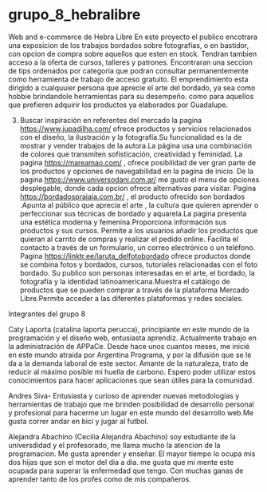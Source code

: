 # grupo_8_hebralibre
Web and e-commerce de Hebra Libre
En este proyecto el publico encotrara una exposicion de los trabajos bordados sobre fotografias, o en bastidor, con opcion de compra sobre aquellos que esten en stock. Tendran tambien acceso a la oferta de cursos, talleres y patrones. Encontraran una seccion de tips ordenados por categoria que podran consultar permanentemente como herramienta de trabajo de acceso gratuito. El emprendimiento esta dirigido a cualquuier persona que aprecie el arte del bordado, ya sea como hobbie brindandole herramientas para su desempeño. como para aquellos que prefieren adquirir los productos ya elaborados por Guadalupe.

3. Buscar inspiración en referentes del mercado
la pagina https://www.jupadilha.com/ ofrece productos y servicios relacionados con el diseño, la ilustración y la fotografía.Su funcionalidad  es la de mostrar y vender trabajos de la autora.La página usa una combinación de colores que transmiten sofisticación, creatividad y feminidad.
La pagina https://mareamao.com/ , ofrece posibilidad de ver gran parte de los productos y opciones de navegabilidad en la pagina de inicio.
De la pagina https://www.universodani.com.ar/ me gusto el menu de opciones desplegable, donde cada opcion ofrece alternativas para visitar.
Pagina https://bordadospraiaia.com.br/ , el producto ofrecido son bordados .Apunta al público que aprecia el arte , la cultura que quieren aprender o perfeccionar sus técnicas de bordado y aquarela.La pagina presenta una estética moderna y femenina.Proporciona información sus productos y sus cursos.
Permite a los usuarios añadir los productos que quieran al carrito de compras y realizar el pedido online.
Facilita el contacto a través de un formulario, un correo electrónico o un teléfono.
Pagina https://linktr.ee/laruta_delfotobordado ofrece productos donde se combina fotos y bordados, cursos, tutoriales relacionadas con el foto bordado. Su publico son personas interesadas en el arte, el bordado, la fotografía y la identidad latinoamericana.Muestra el catálogo de productos que se pueden comprar a través de la plataforma Mercado Libre.Permite acceder a las diferentes plataformas y redes sociales.

Integrantes del grupo 8

Caty Laporta (catalina laporta perucca), principiante en este mundo de la programación y el diseño web, entusiasta aprendiz. Actualmente trabajo en la administración de APPaCe. Desde hace unos cuantos meses, me inicié en este mundo atraida por Argentina Programa, y por la difusión que se le da a la demanda laboral de este sector. Amante de la naturaleza, trato de reducir al máximo posible mi huella de carbono. Espero poder utilizar estos conocimientos para hacer aplicaciones que sean útiles para la comunidad.

Andres Siva- Entusiasta y curioso de aprender nuevas metodologias y herramientas de trabajo que me brinden posibilidad de desarrollo personal y profesional para hacerme un lugar en este mundo del desarrollo web.Me gusta correr andar en bici y jugar al futbol.

Alejandra Abachino (Cecilia Alejandra Abachino) soy estudiante de la universdidad y el profesorado, me llama mucho la atencion de la programacion. Me gusta aprender y enseñar. El mayor tiempo lo ocupa mis dos hijas que son el motor del dia a dia. me gusta que mi mente este ocupada para superar la enfermedad que tengo. Con muchas ganas de aprender tanto de los profes como de mis compañeros.